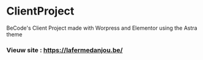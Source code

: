 # ClientProject

BeCode's Client Project made with Worpress and Elementor using the Astra theme

### Vieuw site : https://lafermedanjou.be/
